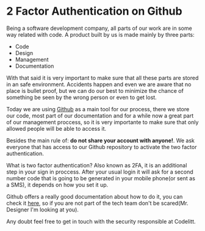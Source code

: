 # 2 Factor Authentication on Github

Being a software development company, all parts of our work are in some way related with code.
A product built by us is made mainly by three parts:

 - Code
 - Design
 - Management
 - Documentation

With that said it is very important to make sure that all these parts are stored in an safe environment.
Accidents happen and even we are aware that no place is bullet proof, but we can do our best to minimize
the chance of something be seen by the wrong person or even to get lost.

Today we are using [Github](https://github.com) as a main tool for our process, there we store our code,
most part of our documentation and for a while now a great part of our management proccess, so it is very
importante to make sure that only allowed people will be able to access it.

Besides the main rule of: **do not share your account with anyone!**. We ask everyone that has access to
our Github repository to activate the two factor authentication.

What is two factor authentication? Also known as 2FA, it is an additional step in your sign in proccess.
After your usual login it will ask for a second number code that is going to be generated in your mobile
phone(or sent as a SMS), it depends on how you set it up.

Github offers a really good documentation about how to do it, you can check it [here](https://help.github.com/articles/configuring-two-factor-authentication-via-a-totp-mobile-app/), so if you are not part of the tech team don't be scared(Mr. Designer I'm looking at you).

Any doubt feel free to get in touch with the security responsible at Codelitt.
